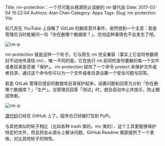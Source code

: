 Title: rm-protection：一个尽可能从根源防止误删的 rm 替代品
Date: 2017-02-04 15:22:04
Authors: Alan Chen
Category: Apps
Tags: 
Slug: rm-protection
Via: 

前几天在 YouTube 上目睹了 GitLab 的删库意外事件，突然想到一个主意：若是管理员当时能被问一句「你在删哪个数据库？」，恐怕这种事情也不会发生了吧。

<!-- PELICAN_END_SUMMARY --> 

![rm-p]({filename}/images/rm-p-logo.png)

rm-protection 就是这样一个轮子。它与原生 rm 完全兼容（事实上它会将参数原封不动地传递给 rm），唯一不同的是，它在执行 rm 前将检查你要删的每一个文件或者目录是否被「保护」。rm-protection 提供了一个命令 protect 来保护文件或者目录，通过这个命令你可以为一个文件或者目录设置一个安全问题与回答。

若是 GitLab 管理员提前将数据库目录保护起来，设置问题和回答为分别「你在删哪个数据库？」「生产」。当管理员回答「测试」时，就会自动中止并提示，防止酿成惨剧。

![rm-p]({filename}/images/rm-p.gif)

[源代码](https://github.com/alanzchen/rm-protection)已经在 GitHub 上了。程序也已经被打包到 PyPi。

与其他类似的轮子相比（比如各种 trash 类的，mv 类的），这个工具更能够保护特定的文件，而且将会从源头上解决问题。GitHub Readme 尾部提供了一个表格，对比其他轮子的特性。
